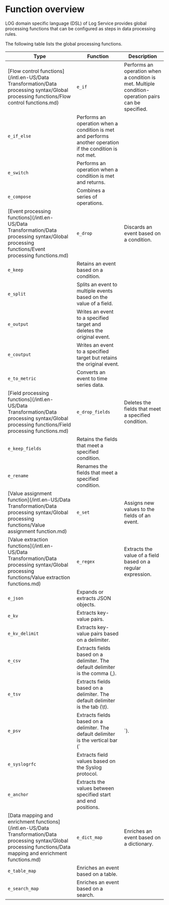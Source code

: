 # Function overview

LOG domain specific language \(DSL\) of Log Service provides global processing functions that can be configured as steps in data processing rules.

The following table lists the global processing functions.

|Type|Function|Description|
|----|--------|-----------|
|[Flow control functions](/intl.en-US/Data Transformation/Data processing syntax/Global processing functions/Flow control functions.md)|`e_if`|Performs an operation when a condition is met. Multiple condition-operation pairs can be specified.|
|`e_if_else`|Performs an operation when a condition is met and performs another operation if the condition is not met.|
|`e_switch`|Performs an operation when a condition is met and returns.|
|`e_compose`|Combines a series of operations.|
|[Event processing functions](/intl.en-US/Data Transformation/Data processing syntax/Global processing functions/Event processing functions.md)|`e_drop`|Discards an event based on a condition.|
|`e_keep`|Retains an event based on a condition.|
|`e_split`|Splits an event to multiple events based on the value of a field.|
|`e_output`|Writes an event to a specified target and deletes the original event.|
|`e_coutput`|Writes an event to a specified target but retains the original event.|
|`e_to_metric`|Converts an event to time series data.|
|[Field processing functions](/intl.en-US/Data Transformation/Data processing syntax/Global processing functions/Field processing functions.md)|`e_drop_fields`|Deletes the fields that meet a specified condition.|
|`e_keep_fields`|Retains the fields that meet a specified condition.|
|`e_rename`|Renames the fields that meet a specified condition.|
|[Value assignment function](/intl.en-US/Data Transformation/Data processing syntax/Global processing functions/Value assignment function.md)|`e_set`|Assigns new values to the fields of an event.|
|[Value extraction functions](/intl.en-US/Data Transformation/Data processing syntax/Global processing functions/Value extraction functions.md)|`e_regex`|Extracts the value of a field based on a regular expression.|
|`e_json`|Expands or extracts JSON objects.|
|`e_kv`|Extracts key-value pairs.|
|`e_kv_delimit`|Extracts key-value pairs based on a delimiter.|
|`e_csv`|Extracts fields based on a delimiter. The default delimiter is the comma \(,\).|
|`e_tsv`|Extracts fields based on a delimiter. The default delimiter is the tab \(\\t\).|
|`e_psv`|Extracts fields based on a delimiter. The default delimiter is the vertical bar \(`|`\).|
|`e_syslogrfc`|Extracts field values based on the Syslog protocol.|
|`e_anchor`|Extracts the values between specified start and end positions.|
|[Data mapping and enrichment functions](/intl.en-US/Data Transformation/Data processing syntax/Global processing functions/Data mapping and enrichment functions.md)|`e_dict_map`|Enriches an event based on a dictionary.|
|`e_table_map`|Enriches an event based on a table.|
|`e_search_map`|Enriches an event based on a search.|

